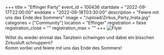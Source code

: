 +++
title = "Effinger Party"
event_id = 100436
startdate = "2022-09-17T22:00:00"
enddate = "2022-09-18T03:30:00"
description = "Feiere mit uns das Ende des Sommers"
image = "/upload/Zirkus_Party_Insta.jpg"
categories = ["Community"]
location = "Effinger"
registration = false
registration_close = ""
registration_max = ""
+++
![Flyer](/upload/Zirkus_Party_Insta.jpg)

Willst du wieder einmal das Tanzbein schwingen und dabei ein bisschen Zirkusluft schnuppern? \
Komm vorbei und feiere mit uns das Ende des Sommers!
